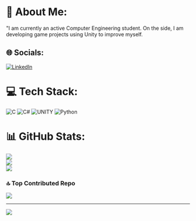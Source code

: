 # 💫 About Me:
"I am currently an active Computer Engineering student. On the side, I am developing game projects using Unity to improve myself.


## 🌐 Socials:
[![LinkedIn](https://img.shields.io/badge/LinkedIn-%230077B5.svg?logo=linkedin&logoColor=white)](https://linkedin.com/in/melih-uzel-131ba024b/) 

# 💻 Tech Stack:
![C](https://img.shields.io/badge/c-%2300599C.svg?style=for-the-badge&logo=c&logoColor=white) ![C#](https://img.shields.io/badge/c%23-%23239120.svg?style=for-the-badge&logo=c-sharp&logoColor=white) ![UNITY](https://img.shields.io/badge/Unity-%2320232a.svg?style=for-the-badge&logo=unity&logoColor=white) ![Python](https://img.shields.io/badge/python-3670A0?style=for-the-badge&logo=python&logoColor=ffdd54)
# 📊 GitHub Stats:
![](https://github-readme-stats.vercel.app/api?username=virtuososlove&theme=dark&hide_border=false&include_all_commits=false&count_private=true)<br/>
![](https://github-readme-streak-stats.herokuapp.com/?user=virtuososlove&theme=dark&hide_border=false)<br/>
![](https://github-readme-stats.vercel.app/api/top-langs/?username=virtuososlove&theme=dark&hide_border=false&include_all_commits=false&count_private=true&layout=compact)

### 🔝 Top Contributed Repo
![](https://github-contributor-stats.vercel.app/api?username=virtuososlove&limit=5&theme=dark&combine_all_yearly_contributions=true)

---
[![](https://visitcount.itsvg.in/api?id=virtuososlove&icon=0&color=1)](https://visitcount.itsvg.in)

<!-- Proudly created with GPRM ( https://gprm.itsvg.in ) -->
